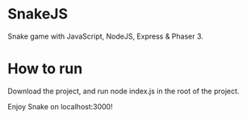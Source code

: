 # SnakeJS
Snake game with JavaScript, NodeJS, Express &amp; Phaser 3.

# How to run
Download the project, and run node index.js in the root of the project.

Enjoy Snake on localhost:3000!
